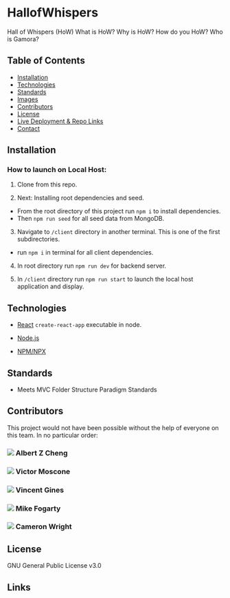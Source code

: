 # HallofWhispers
Hall of Whispers (HoW) What is HoW? Why is HoW? How do you HoW? Who is Gamora? 


## Table of Contents

* [Installation](#installation)
* [Technologies](#technologies)
* [Standards](#standards)
* [Images](#images)
* [Contributors](#contributors)
* [License](#license)
* [Live Deployment & Repo Links](#links)
* [Contact](#contact)

## Installation

### How to launch on Local Host:

1. Clone from this repo.

2. Next: Installing root dependencies and seed.
  - From the root directory of this project run `npm i` to install dependencies.
  - Then `npm run seed` for all seed data from MongoDB.

3. Navigate to `/client` directory in another terminal. This is one of the first subdirectories.
  - run `npm i` in terminal for all client dependencies.

4.  In root directory run `npm run dev` for backend server.

5.  In `/client` directory run `npm run start` to launch the local host application and display.

## Technologies

- [React](https://reactjs.org/docs/create-a-new-react-app.html) `create-react-app` executable in node.

- [Node.js](https://nodejs.org/en/docs/) 
- [NPM/NPX](https://docs.npmjs.com/)

## Standards

- Meets MVC Folder Structure Paradigm Standards

## Contributors
This project would not have been possible without the help of everyone on this team. In no particular order:

### [![](https://github.com/alzcheng.png?size=50)](https://github.com/alzcheng)             Albert Z Cheng

### [![](https://github.com/VictorMoscone.png?size=50)](https://github.com/VictorMoscone)             Victor Moscone

### [![](https://github.com/vgines73.png?size=50)](https://github.com/vgines73)             Vincent Gines

### [![](https://github.com/MikeFogz.png?size=50)](https://github.com/MikeFogz)             Mike Fogarty

### [![](https://github.com/camRight.png?size=50)](https://github.com/camRight)             Cameron Wright



## License

GNU General Public License v3.0

## Links
